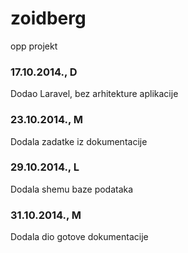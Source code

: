 zoidberg
========

opp projekt


### 17.10.2014., D
Dodao Laravel, bez arhitekture aplikacije

### 23.10.2014., M
Dodala zadatke iz dokumentacije

### 29.10.2014., L
Dodala shemu baze podataka

### 31.10.2014., M
Dodala dio gotove dokumentacije